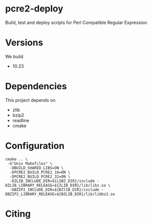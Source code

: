 # pcre2-deploy

Build, test and deploy scripts for Perl Compatible Regular Expression


# Versions

We build

  * 10.23

# Dependencies

This project depends on

   * zlib
   * bzip2
   * readline
   * cmake

# Configuration

```
cmake .. \
 -G"Unix Makefiles" \
  -DBUILD_SHARED_LIBS=ON \
  -DPCRE2_BUILD_PCRE2_16=ON \
  -DPCRE2_BUILD_PCRE2_32=ON \
  -DZLIB_INCLUDE_DIR=${LIBZ_DIR}/include -DZLIB_LIBRARY_RELEASE=${ZLIB_DIR}/lib/libz.so \
  -DBZIP2_INCLUDE_DIR=${BZlIB_DIR}/include -DBZIP2_LIBRARY_RELEASE=${BZLIB_DIR}/lib/libbz2.so
```

# Citing

